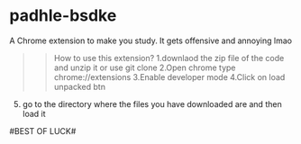 # padhle-bsdke
A Chrome extension to make you study. It gets offensive and annoying lmao

>>How to use this extension?
1.downlaod the zip file of the code and unzip it or use git clone
2.Open chrome type chrome://extensions
3.Enable developer mode
4.Click on load unpacked btn
5. go to the directory where the files you have downloaded are and then  load it


#BEST OF LUCK#
